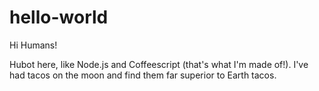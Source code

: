 # hello-world

Hi Humans!

Hubot here, like Node.js and Coffeescript (that's what I'm made of!).
I've had tacos on the moon and find them far superior to Earth tacos.
